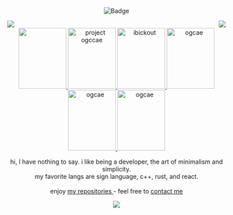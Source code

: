 <div align="center">
<img src="https://img.shields.io/badge/grey-5d5d5d?style=flat-square&logo=adafruit&logoColor=white" alt="Badge">
</div>

   <p align="center">
      <img align="right" src="https://img.shields.io/badge/𝘭𝘪𝘨𝘩𝘵-white?style=flat-square&logo=adafruit&logoColor=black">
      <img align="left"  src="https://img.shields.io/badge/𝘥𝘢𝘳𝘬-black?style=flat-square&logo=adafruit&logoColor=c8c8c8">                  <br>
      <a href="https://github.com/ogcae">     <img width="110" height="140px" src="https://i.imgur.com/n4ds10x.png">                      </a>
      <a href="https://github.com/ogcae">     <img width="110" height="140px" src="https://github.com/user-attachments/assets/1d904fac-dd5f-45e9-bf79-a7c65d2f1a73"    alt="project ogccae">   </a>
      <a href="https://github.com/ibickout">  <img width="110" height="140px" src="https://i.imgur.com/RSBElq8.png"    alt="ibickout">    </a>
      <a href="https://github.com/ogcae">     <img width="110" height="140px" src="https://i.imgur.com/PrCklvK.jpeg"   alt="ogcae">       </a>
      <a href="https://github.com/ogcae">     <img width="110" height="140px" src="https://i.imgur.com/E1HV7Oj.png"    alt="ogcae">       </a>
      <a href="https://github.com/ogcae">     <img width="110" height="140px" src="https://i.imgur.com/4gmEIHb.png"    alt="ogcae">       </a>
   </p>
</div>

<div>
   <p align="center">     
     <p align="center">hi, I have nothing to say.   i like being a developer, the art of minimalism and simplicity.  <br>
                        my favorite langs ​​are sign language, c++, rust, and react.       <br><br>
                        enjoy <a href="https://github.com/ogcae?tab=repositories"> my repositories </a> - feel free to <a href="mailto:c.ogcae@engineer.com"> contact me </a>
   </p> </p>

   <p align=center> <img src=https://komarev.com/ghpvc/?username=ogcae&color=grey&style=flat-square&label=%E2%8C%A5> </p> 
   <div align="center">  </a> </div>
   

   
</div>
